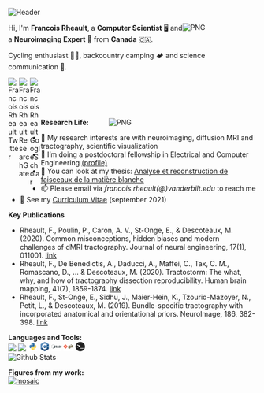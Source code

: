 ![Header](https://i.ibb.co/t8XqcTt/mincraft.png])

  <img align="right" alt="PNG" src="https://i.ibb.co/7tTTBbN/Francois-Rheault-Ude-S.jpg" width="150"/>

Hi, I'm **Francois Rheault**, a **Computer Scientist** 🖥️ and a **Neuroimaging Expert** 🧠 from **Canada** 🇨🇦.

Cycling enthusiast 🚴‍♂️, backcountry camping 🏕️ and science communication 🔬.

<a href="https://twitter.com/FrancoisRheault">
  <img align="left" alt="Francois Rheault Twitter" width="22px" src="https://cdn.jsdelivr.net/npm/simple-icons@v3/icons/twitter.svg" />
</a>
<a href="https://www.researchgate.net/profile/Francois-Rheault">
  <img align="left" alt="Francois Rheault ResearchGate" width="22px" src="https://cdn.jsdelivr.net/npm/simple-icons@3.1.0/icons/researchgate.svg" />
</a>
<a href="https://scholar.google.com/citations?user=IWMMMGsAAAAJ&hl=en">
  <img align="left" alt="Francois Rheault GoogleScholar" width="22px" src="https://cdn.jsdelivr.net/npm/simple-icons@3.1.0/icons/googlescholar.svg" />
</a>

<br />
<br />  
<br />
<br />

**Research Life:**
  <img align="right" alt="PNG" src="https://i.ibb.co/chpmZn4/Screenshot-from-2021-09-21-17-56-17.png" width="300" >
- 🧲 My research interests are with neuroimaging, diffusion MRI and tractography, scientific visualization
- 💼 I’m doing a postdoctoral fellowship in Electrical and Computer Engineering [(profile)](https://www.vanderbilt.edu/vise/visepeople/francois-rheault/)
- 📜 You can look at my thesis: [Analyse et reconstruction de faisceaux de la matière blanche](https://savoirs.usherbrooke.ca/handle/11143/17255)
- 📫 Please email via *francois.rheault(@)vanderbilt.edu* to reach me
- 📝 See my [Curriculum Vitae](https://drive.google.com/file/d/1QMkmDpPJNnzZ7ZfNnn_0uUDFEKIenriq/view?usp=sharing) (september 2021)

**Key Publications**
- Rheault, F., Poulin, P., Caron, A. V., St-Onge, E., & Descoteaux, M. (2020). Common misconceptions, hidden biases and modern challenges of dMRI tractography. Journal of neural engineering, 17(1), 011001. [link](https://iopscience.iop.org/article/10.1088/1741-2552/ab6aad/meta)
- Rheault, F., De Benedictis, A., Daducci, A., Maffei, C., Tax, C. M., Romascano, D., ... & Descoteaux, M. (2020). Tractostorm: The what, why, and how of tractography dissection reproducibility. Human brain mapping, 41(7), 1859-1874. [link](https://onlinelibrary.wiley.com/doi/full/10.1002/hbm.24917)
- Rheault, F., St-Onge, E., Sidhu, J., Maier-Hein, K., Tzourio-Mazoyer, N., Petit, L., & Descoteaux, M. (2019). Bundle-specific tractography with incorporated anatomical and orientational priors. NeuroImage, 186, 382-398. [link](https://www.sciencedirect.com/science/article/abs/pii/S1053811918320883)

**Languages and Tools:**  
<code><img height="20" src="https://github.com/nextflow-io/trademark/blob/master/nextflow-icon-128x128.png?raw=true"></code>
<code><img height="20" src="https://sylabs.io/assets/svg/singularity-logo.svg"></code>
<code><img height="20" src="https://raw.githubusercontent.com/github/explore/80688e429a7d4ef2fca1e82350fe8e3517d3494d/topics/python/python.png"></code>
<code><img height="20" src="https://raw.githubusercontent.com/github/explore/80688e429a7d4ef2fca1e82350fe8e3517d3494d/topics/cpp/cpp.png"></code>
<code><img height="20" src="https://raw.githubusercontent.com/github/explore/80688e429a7d4ef2fca1e82350fe8e3517d3494d/topics/bash/bash.png"></code>
<code><img height="20" src="https://raw.githubusercontent.com/github/explore/80688e429a7d4ef2fca1e82350fe8e3517d3494d/topics/git/git.png"></code>
<code><img height="20" src="https://raw.githubusercontent.com/github/explore/80688e429a7d4ef2fca1e82350fe8e3517d3494d/topics/terminal/terminal.png"></code>
<br />
![Github Stats](https://github-readme-stats.vercel.app/api?username=frheault&show_icons=true&hide_border=true)

**Figures from my work:**  
<a href="https://ibb.co/Yj7dq4Y"><img src="https://i.ibb.co/dK0pzs1/mosaic.png" alt="mosaic" border="0"></a>
